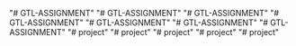 "# GTL-ASSIGNMENT" 
"# GTL-ASSIGNMENT" 
"# GTL-ASSIGNMENT" 
"# GTL-ASSIGNMENT" 
"# GTL-ASSIGNMENT" 
"# GTL-ASSIGNMENT" 
"# GTL-ASSIGNMENT" 
"# project" 
"# project" 
"# project" 
"# project" 
"# project" 
